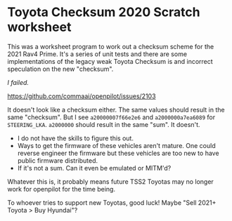 # Toyota Checksum 2020 Scratch worksheet

This was a worksheet program to work out a checksum scheme for the 2021 Rav4 Prime. It's a series of unit tests and there are some implementations of the legacy weak Toyota Checksum is and incorrect speculation on the new "checksum".

*I failed.*

https://github.com/commaai/openpilot/issues/2103


It doesn't look like a checksum either. The same values should result in the same "checksum". But I see `a20000007f66e2e6` and `a2000000a7ea6089` for `STEERING_LKA`. `a2000000` should result in the same "sum". It doesn't.

* I do not have the skills to figure this out.
* Ways to get the firmware of these vehicles aren't mature. One could reverse engineer the firmware but these vehicles are too new to have public firmware distributed.
* If it's not a sum. Can it even be emulated or MITM'd? 

Whatever this is, it probably means future TSS2 Toyotas may no longer work for openpilot for the time being.

To whoever tries to support new Toyotas, good luck! Maybe "Sell 2021+ Toyota > Buy Hyundai"?